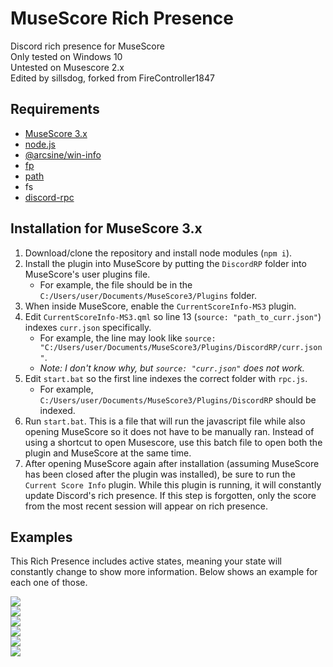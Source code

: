 # MuseScore Rich Presence
Discord rich presence for MuseScore\
Only tested on Windows 10\
Untested on Musescore 2.x\
Edited by sillsdog, forked from FireController1847

## Requirements
* [MuseScore 3.x](https://musescore.org/en)
* [node.js](https://nodejs.dev/)
* [@arcsine/win-info](https://www.npmjs.com/package/@arcsine/win-info)
* [fp](https://www.npmjs.com/package/fp)
* [path](https://www.npmjs.com/package/path)
* fs
* [discord-rpc](https://www.npmjs.com/package/discord-rpc)

## Installation for MuseScore 3.x
1. Download/clone the repository and install node modules (`npm i`).
2. Install the plugin into MuseScore by putting the `DiscordRP` folder into MuseScore's user plugins file.
   * For example, the file should be in the `C:/Users/user/Documents/MuseScore3/Plugins` folder.
3. When inside MuseScore, enable the `CurrentScoreInfo-MS3` plugin.
4. Edit `CurrentScoreInfo-MS3.qml` so line 13 (`source: "path_to_curr.json"`) indexes `curr.json` specifically. 
   * For example, the line may look like `source: "C:/Users/user/Documents/MuseScore3/Plugins/DiscordRP/curr.json"`.
   * *Note: I don't know why, but `source: "curr.json"` does not work.*
5. Edit `start.bat` so the first line indexes the correct folder with `rpc.js`.
   * For example, `C:/Users/user/Documents/MuseScore3/Plugins/DiscordRP` should be indexed.
6. Run `start.bat`. This is a file that will run the javascript file while also opening MuseScore so it does not have to be manually ran. Instead of using a shortcut to open Musescore, use this batch file to open both the plugin and MuseScore at the same time.
7. After opening MuseScore again after installation (assuming MuseScore has been closed after the plugin was installed), be sure to run the `Current Score Info` plugin. While this plugin is running, it will constantly update Discord's rich presence. If this step is forgotten, only the score from the most recent session will appear on rich presence.

## Examples
This Rich Presence includes active states, meaning your state will constantly change to show more information. Below shows an example for each one of those.

![](https://i.imgur.com/fPKKteE.png)  
![](https://i.imgur.com/OnaBi5m.png)  
![](https://i.imgur.com/dhVm2ZE.png)  
![](https://i.imgur.com/e45SDcX.png)  
![](https://i.imgur.com/usmmLbB.png)  
![](https://i.imgur.com/aWgurbw.png)
